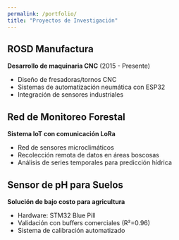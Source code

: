 ```yaml
---
permalink: /portfolio/
title: "Proyectos de Investigación"
---
```


## ROSD Manufactura
**Desarrollo de maquinaria CNC** (2015 - Presente)  
- Diseño de fresadoras/tornos CNC
- Sistemas de automatización neumática con ESP32
- Integración de sensores industriales

## Red de Monitoreo Forestal
**Sistema IoT con comunicación LoRa**  
- Red de sensores microclimáticos
- Recolección remota de datos en áreas boscosas
- Análisis de series temporales para predicción hídrica

## Sensor de pH para Suelos
**Solución de bajo costo para agricultura**  
- Hardware: STM32 Blue Pill
- Validación con buffers comerciales (R²=0.96)
- Sistema de calibración automatizado